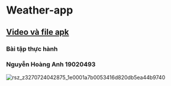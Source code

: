 # Weather-app

## [Video và file apk](https://drive.google.com/file/d/1VjOH46vhIr0lQ1T63JUuy1-7YP87yDHF/view?usp=sharing)

### Bài tập thực hành

### Nguyễn Hoàng Anh 19020493

![rsz_z3270724042875_1e0001a7b0053416d820db5ea44b9740](https://github.com/relaxday123/Weather-app/issues/1#issue-1206346960)
